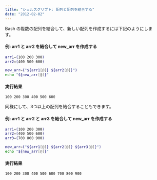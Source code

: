 ```yaml
---
title: "シェルスクリプト: 配列と配列を結合する"
date: "2012-02-02"
---
```


Bash の複数の配列を結合して、新しい配列を作成するには下記のようにします。

#### 例: arr1 と arr2 を結合して new_arr を作成する

~~~ bash
arr1=(100 200 300)
arr2=(400 500 600)

new_arr=("${arr1[@]} ${arr2[@]}")
echo "${new_arr[@]}"
~~~

#### 実行結果

~~~
100 200 300 400 500 600
~~~

同様にして、3つ以上の配列を結合することもできます。

#### 例: arr1 と arr2 と arr3 を結合して new_arr を作成する

~~~ bash
arr1=(100 200 300)
arr2=(400 500 600)
arr3=(700 800 900)

new_arr=("${arr1[@]} ${arr2[@]} ${arr3[@]}")
echo "${new_arr[@]}"
~~~

#### 実行結果

~~~
100 200 300 400 500 600 700 800 900
~~~

